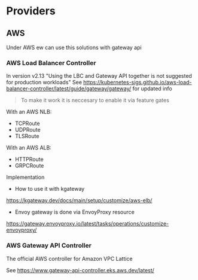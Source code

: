 # Providers

## AWS

Under AWS ew can use this solutions with gateway api

### AWS Load Balancer Controller

In version v2.13 "Using the LBC and Gateway API together is not suggested for production workloads"
See <https://kubernetes-sigs.github.io/aws-load-balancer-controller/latest/guide/gateway/gateway/> for updated info

> To make it work it is neccesary to enable it via feature gates

With an AWS NLB:

- TCPRoute
- UDPRoute
- TLSRoute

With an AWS ALB:

- HTTPRoute
- GRPCRoute

Implementation

- How to use it with kgateway

<https://kgateway.dev/docs/main/setup/customize/aws-elb/>

- Envoy gateway is done via EnvoyProxy resource

<https://gateway.envoyproxy.io/latest/tasks/operations/customize-envoyproxy/>

### AWS Gateway API Controller

The official AWS controller for Amazon VPC Lattice

See <https://www.gateway-api-controller.eks.aws.dev/latest/>

